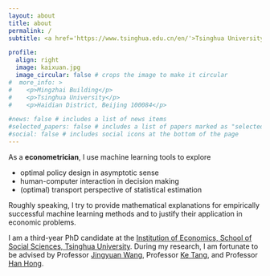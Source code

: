 ```yaml
---
layout: about
title: about
permalink: /
subtitle: <a href='https://www.tsinghua.edu.cn/en/'>Tsinghua University</a> 

profile:
  align: right
  image: kaixuan.jpg
  image_circular: false # crops the image to make it circular
#  more_info: >
#    <p>Mingzhai Building</p>
#    <p>Tsinghua University</p>
#    <p>Haidian District, Beijing 100084</p>

#news: false # includes a list of news items
#selected_papers: false # includes a list of papers marked as "selected={true}"
#social: false # includes social icons at the bottom of the page
---
```


As a **econometrician**, I use machine learning tools to explore 
- optimal policy design in asymptotic sense 
- human-computer interaction in decision making 
- (optimal) transport perspective of statistical estimation 

Roughly speaking, I try to provide mathematical explanations for empirically successful machine learning methods and to justify their application in economic problems. 

I am a third-year PhD candidate at the [Institution of Economics, School of Social Sciences, Tsinghua University](https://www.tioe.tsinghua.edu.cn/). During my research, I am fortunate to be advised by Professor [Jingyuan Wang](https://www.bigscity.com/), Professor [Ke Tang](https://sites.google.com/view/ketangs-research-page/home), and Professor [Han Hong](https://profiles.stanford.edu/han-hong). 

<!-- Write your biography here. Tell the world about yourself. Link to your favorite [subreddit](http://reddit.com). You can put a picture in, too. The code is already in, just name your picture `prof_pic.jpg` and put it in the `img/` folder.

Put your address / P.O. box / other info right below your picture. You can also disable any of these elements by editing `profile` property of the YAML header of your `_pages/about.md`. Edit `_bibliography/papers.bib` and Jekyll will render your [publications page](/al-folio/publications/) automatically.

Link to your social media connections, too. This theme is set up to use [Font Awesome icons](https://fontawesome.com/) and [Academicons](https://jpswalsh.github.io/academicons/), like the ones below. Add your Facebook, Twitter, LinkedIn, Google Scholar, or just disable all of them. -->